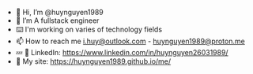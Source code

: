 - 👋 Hi, I’m @huynguyen1989
- 👀 I’m A fullstack engineer
- :keyboard: I'm working on varies of technology fields
- 📫 How to reach me i.huy@outlook.com - huynguyen1989@proton.me
- :zzz: :link: LinkedIn: https://www.linkedin.com/in/huynguyen26031989/
- 👀 My site: https://huynguyen1989.github.io/me/


<!---
huynguyen1989/huynguyen1989 is a ✨ special ✨ repository because its `README.md` (this file) appears on your GitHub profile.
You can click the Preview link to take a look at your changes.
--->
